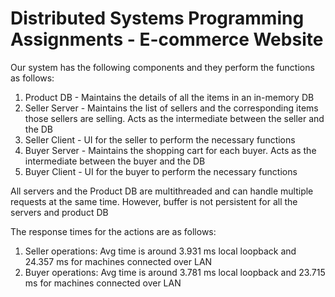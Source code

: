 # Distributed Systems Programming Assignments - E-commerce Website

Our system has the following components and they perform the functions as follows:
1) Product DB - Maintains the details of all the items in an in-memory DB
2) Seller Server - Maintains the list of sellers and the corresponding items those sellers are selling. Acts as the intermediate between the seller and the DB
3) Seller Client - UI for the seller to perform the necessary functions
4) Buyer Server - Maintains the shopping cart for each buyer. Acts as the intermediate between the buyer and the DB
5) Buyer Client - UI for the buyer to perform the necessary functions

All servers and the Product DB are multithreaded and can handle multiple requests at the same time.
However, buffer is not persistent for all the servers and product DB

The response times for the actions are as follows:
1) Seller operations: Avg time is around 3.931 ms local loopback and 24.357 ms for machines connected over LAN
2) Buyer operations: Avg time is around 3.781 ms local loopback and 23.715 ms for machines connected over LAN
